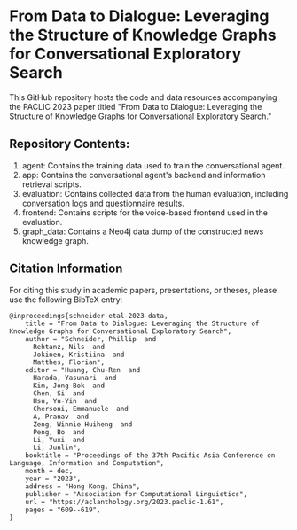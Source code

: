 # From Data to Dialogue: Leveraging the Structure of Knowledge Graphs for Conversational Exploratory Search
This GitHub repository hosts the code and data resources accompanying the PACLIC 2023 paper titled "From Data to Dialogue: Leveraging the Structure of Knowledge Graphs for Conversational Exploratory Search."

## Repository Contents:

1. agent: Contains the training data used to train the conversational agent.
2. app: Contains the conversational agent's backend and information retrieval scripts.
3. evaluation: Contains collected data from the human evaluation, including conversation logs and questionnaire results.
4. frontend: Contains scripts for the voice-based frontend used in the evaluation.
5. graph_data: Contains a Neo4j data dump of the constructed news knowledge graph.


## Citation Information

For citing this study in academic papers, presentations, or theses, please use the following BibTeX entry:

``` 
@inproceedings{schneider-etal-2023-data,
    title = "From Data to Dialogue: Leveraging the Structure of Knowledge Graphs for Conversational Exploratory Search",
    author = "Schneider, Phillip  and
      Rehtanz, Nils  and
      Jokinen, Kristiina  and
      Matthes, Florian",
    editor = "Huang, Chu-Ren  and
      Harada, Yasunari  and
      Kim, Jong-Bok  and
      Chen, Si  and
      Hsu, Yu-Yin  and
      Chersoni, Emmanuele  and
      A, Pranav  and
      Zeng, Winnie Huiheng  and
      Peng, Bo  and
      Li, Yuxi  and
      Li, Junlin",
    booktitle = "Proceedings of the 37th Pacific Asia Conference on Language, Information and Computation",
    month = dec,
    year = "2023",
    address = "Hong Kong, China",
    publisher = "Association for Computational Linguistics",
    url = "https://aclanthology.org/2023.paclic-1.61",
    pages = "609--619",
}
``` 
